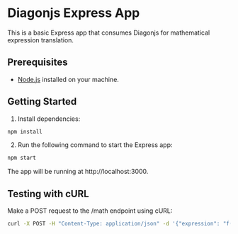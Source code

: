 # Diagonjs Express App

This is a basic Express app that consumes Diagonjs for mathematical expression translation.

## Prerequisites

- [Node.js](https://nodejs.org/) installed on your machine.

## Getting Started

1. Install dependencies:

```bash
npm install
```

2. Run the following command to start the Express app:

```bash
npm start
```

The app will be running at http://localhost:3000.

## Testing with cURL

Make a POST request to the /math endpoint using cURL:

```bash
curl -X POST -H "Content-Type: application/json" -d '{"expression": "f(x) = 1 + x / (1 + x)"}' http://localhost:3000/math
```
